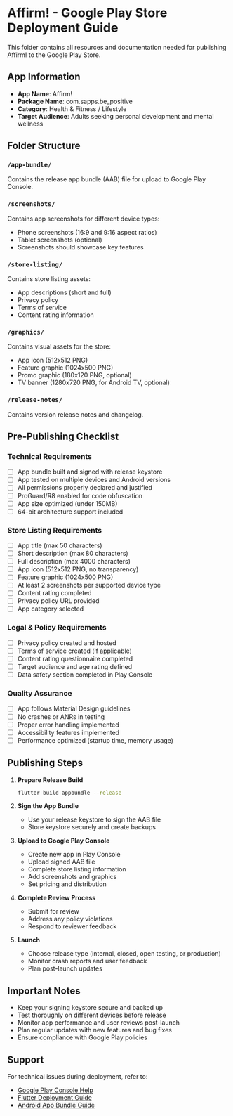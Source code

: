 # Affirm! - Google Play Store Deployment Guide

This folder contains all resources and documentation needed for publishing Affirm! to the Google Play Store.

## App Information
- **App Name**: Affirm!
- **Package Name**: com.sapps.be_positive
- **Category**: Health & Fitness / Lifestyle
- **Target Audience**: Adults seeking personal development and mental wellness

## Folder Structure

### `/app-bundle/`
Contains the release app bundle (AAB) file for upload to Google Play Console.

### `/screenshots/`
Contains app screenshots for different device types:
- Phone screenshots (16:9 and 9:16 aspect ratios)
- Tablet screenshots (optional)
- Screenshots should showcase key features

### `/store-listing/`
Contains store listing assets:
- App descriptions (short and full)
- Privacy policy
- Terms of service
- Content rating information

### `/graphics/`
Contains visual assets for the store:
- App icon (512x512 PNG)
- Feature graphic (1024x500 PNG)
- Promo graphic (180x120 PNG, optional)
- TV banner (1280x720 PNG, for Android TV, optional)

### `/release-notes/`
Contains version release notes and changelog.

## Pre-Publishing Checklist

### Technical Requirements
- [ ] App bundle built and signed with release keystore
- [ ] App tested on multiple devices and Android versions
- [ ] All permissions properly declared and justified
- [ ] ProGuard/R8 enabled for code obfuscation
- [ ] App size optimized (under 150MB)
- [ ] 64-bit architecture support included

### Store Listing Requirements
- [ ] App title (max 50 characters)
- [ ] Short description (max 80 characters)
- [ ] Full description (max 4000 characters)
- [ ] App icon (512x512 PNG, no transparency)
- [ ] Feature graphic (1024x500 PNG)
- [ ] At least 2 screenshots per supported device type
- [ ] Content rating completed
- [ ] Privacy policy URL provided
- [ ] App category selected

### Legal & Policy Requirements
- [ ] Privacy policy created and hosted
- [ ] Terms of service created (if applicable)
- [ ] Content rating questionnaire completed
- [ ] Target audience and age rating defined
- [ ] Data safety section completed in Play Console

### Quality Assurance
- [ ] App follows Material Design guidelines
- [ ] No crashes or ANRs in testing
- [ ] Proper error handling implemented
- [ ] Accessibility features implemented
- [ ] Performance optimized (startup time, memory usage)

## Publishing Steps

1. **Prepare Release Build**
   ```bash
   flutter build appbundle --release
   ```

2. **Sign the App Bundle**
   - Use your release keystore to sign the AAB file
   - Store keystore securely and create backups

3. **Upload to Google Play Console**
   - Create new app in Play Console
   - Upload signed AAB file
   - Complete store listing information
   - Add screenshots and graphics
   - Set pricing and distribution

4. **Complete Review Process**
   - Submit for review
   - Address any policy violations
   - Respond to reviewer feedback

5. **Launch**
   - Choose release type (internal, closed, open testing, or production)
   - Monitor crash reports and user feedback
   - Plan post-launch updates

## Important Notes

- Keep your signing keystore secure and backed up
- Test thoroughly on different devices before release
- Monitor app performance and user reviews post-launch
- Plan regular updates with new features and bug fixes
- Ensure compliance with Google Play policies

## Support

For technical issues during deployment, refer to:
- [Google Play Console Help](https://support.google.com/googleplay/android-developer/)
- [Flutter Deployment Guide](https://docs.flutter.dev/deployment/android)
- [Android App Bundle Guide](https://developer.android.com/guide/app-bundle)
